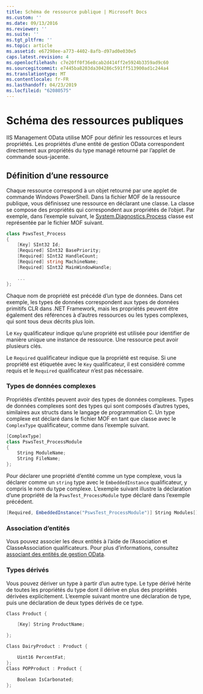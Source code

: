 ```yaml
---
title: Schéma de ressource publique | Microsoft Docs
ms.custom: ''
ms.date: 09/13/2016
ms.reviewer: ''
ms.suite: ''
ms.tgt_pltfrm: ''
ms.topic: article
ms.assetid: e67298ee-a773-4402-8afb-d97ad0e030e5
caps.latest.revision: 4
ms.openlocfilehash: c7e20ff0f36e8cab2d414ff2e5924b3359ad9c60
ms.sourcegitcommit: e7445ba8203da304286c591ff513900ad1c244a4
ms.translationtype: MT
ms.contentlocale: fr-FR
ms.lasthandoff: 04/23/2019
ms.locfileid: "62080575"
---
```

# <a name="public-resource-schema"></a>Schéma des ressources publiques

IIS Management OData utilise MOF pour définir les ressources et leurs propriétés. Les propriétés d’une entité de gestion OData correspondent directement aux propriétés du type managé retourné par l’applet de commande sous-jacente.

## <a name="defining-a-resource"></a>Définition d’une ressource

Chaque ressource correspond à un objet retourné par une applet de commande Windows PowerShell. Dans la fichier MOF de la ressource publique, vous définissez une ressource en déclarant une classe. La classe se compose des propriétés qui correspondent aux propriétés de l’objet. Par exemple, dans l’exemple suivant, le [System.Diagnostics.Process](/dotnet/api/System.Diagnostics.Process) classe est représentée par le fichier MOF suivant.

```csharp
class PswsTest_Process
{
    [Key] SInt32 Id;
    [Required] SInt32 BasePriority;
    [Required] SInt32 HandleCount;
    [Required] string MachineName;
    [Required] SInt32 MainWindowHandle;

    ...
};
```

Chaque nom de propriété est précédé d’un type de données. Dans cet exemple, les types de données correspondent aux types de données primitifs CLR dans .NET Framework, mais les propriétés peuvent être également des références à d’autres ressources ou les types complexes, qui sont tous deux décrits plus loin.

Le `Key` qualificateur indique qu’une propriété est utilisée pour identifier de manière unique une instance de ressource. Une ressource peut avoir plusieurs clés.

Le `Required` qualificateur indique que la propriété est requise. Si une propriété est étiquetée avec le `Key` qualificateur, il est considéré comme requis et le `Required` qualificateur n’est pas nécessaire.

### <a name="complex-data-types"></a>Types de données complexes

Propriétés d’entités peuvent avoir des types de données complexes. Types de données complexes sont des types qui sont composés d’autres types, similaires aux structs dans le langage de programmation C. Un type complexe est déclaré dans le fichier MOF en tant que classe avec le `ComplexType` qualificateur, comme dans l’exemple suivant.

```csharp
[ComplexType]
class PswsTest_ProcessModule
{
    String ModuleName;
    String FileName;
};
```

Pour déclarer une propriété d’entité comme un type complexe, vous la déclarer comme un `string` type avec le `EmbeddedInstance` qualificateur, y compris le nom du type complexe. L’exemple suivant illustre la déclaration d’une propriété de la `PswsTest_ProcessModule` type déclaré dans l’exemple précédent.

```csharp
[Required, EmbeddedInstance("PswsTest_ProcessModule")] String Modules[];
```

### <a name="associating-entities"></a>Association d’entités

Vous pouvez associer les deux entités à l’aide de l’Association et ClasseAssociation qualificateurs. Pour plus d’informations, consultez [associant des entités de gestion OData](./associating-management-odata-entities.md).

### <a name="derived-types"></a>Types dérivés

Vous pouvez dériver un type à partir d’un autre type. Le type dérivé hérite de toutes les propriétés du type dont il dérive en plus des propriétés dérivées explicitement. L’exemple suivant montre une déclaration de type, puis une déclaration de deux types dérivés de ce type.

```csharp
Class Product {

    [Key] String ProductName;

};

Class DairyProduct : Product {

    Uint16 PercentFat;
};
Class POPProduct : Product {

    Boolean IsCarbonated;
};
```